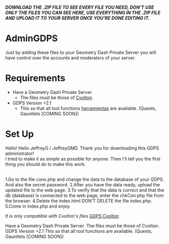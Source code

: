 ***DOWNLOAD THE .ZIP FILE TO SEE EVERY FILE YOU NEED, DON'T USE ONLY THE FILES YOU CAN SEE HERE, USE EVERYTHING IN THE .ZIP FILE AND UPLOAD IT TO YOUR SERVER ONCE YOU'RE DONE EDITING IT.***

# AdminGDPS
Just by adding these files to your Geometry Dash Private Server you will have control over the accounts and moderators of your server.

# Requirements
* Have a Geometry Dash Private Server.
  * The files must be those of [Cvolton](https://github.com/Cvolton/GMDprivateServer).
* GDPS Version +2.1
  * This so that all tool functions [herramientas](./herramientas) are available. (Quests, Gauntlets [COMING SOON])


# Set Up
Hello! Hello JeffreyG / JeffreyGMD. Thank you for downloading this GDPS administrator! <br>
I tried to make it as simple as possible for anyone. Then I'll tell you the first thing you should do to make this work. <br><br>



1.Go to the file conx.php and change the data to the database of your GDPS. And also the secret password. 
2.After you have the data ready, upload the updated file to the web page. 
3.To verify that the data is correct and that the db (database) is connected to the web page, enter the chkCon.php file from the browser.
4.Delete the index.html DON'T DELETE the file index.php.
5.Come in index.php and enjoy.


*It is only compatible with Cvolton's files [GDPS Cvolton](https://github.com/Cvolton/GMDprivateServer)*




Have a Geometry Dash Private Server.
The files must be those of Cvolton .
GDPS Version +2.1
This so that all tool functions are available. (Quests, Gauntlets [COMING SOON])
